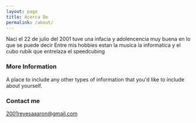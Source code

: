 ```yaml
---
layout: page
title: Acerca De
permalink: /about/
---
```


Naci el 22 de julio del 2001 tuve una infacia y adolencencia muy buena en lo que se puede decir
Entre mis hobbies estan la musica la informatica y el cubo rubik que entrelaza el speedcubing

### More Information

A place to include any other types of information that you'd like to include about yourself.

### Contact me

[2001reyesaaaron@gmail.com](mailto:2001reyesaaron@gmail.com)
